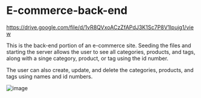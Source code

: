 # E-commerce-back-end

https://drive.google.com/file/d/1vR8QVxoACzZfAPdJ3K1Sc7P8V1Ipujg1/view

This is the back-end portion of an e-commerce site. Seeding the files and starting the server allows the user to see all categories, products, and tags, along with a singe category, product, or tag using the id number. 

The user can also create, update, and delete the categories, products, and tags using names and id numbers.

![image](https://user-images.githubusercontent.com/73211852/107864387-e7abd280-6e18-11eb-8745-ce8f2af1e0d1.png)
